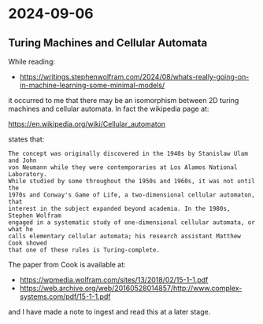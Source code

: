 2024-09-06
==========

Turing Machines and Cellular Automata
-------------------------------------

While reading:

* https://writings.stephenwolfram.com/2024/08/whats-really-going-on-in-machine-learning-some-minimal-models/


it occurred to me that there may be an isomorphism between 2D turing machines
and cellular automata. In fact the wikipedia page at:

https://en.wikipedia.org/wiki/Cellular_automaton

states that:

```
The concept was originally discovered in the 1940s by Stanislaw Ulam and John
von Neumann while they were contemporaries at Los Alamos National Laboratory.
While studied by some throughout the 1950s and 1960s, it was not until the
1970s and Conway's Game of Life, a two-dimensional cellular automaton, that
interest in the subject expanded beyond academia. In the 1980s, Stephen Wolfram
engaged in a systematic study of one-dimensional cellular automata, or what he
calls elementary cellular automata; his research assistant Matthew Cook showed
that one of these rules is Turing-complete.
```

The paper from Cook is available at:

* https://wpmedia.wolfram.com/sites/13/2018/02/15-1-1.pdf
* https://web.archive.org/web/20160528014857/http://www.complex-systems.com/pdf/15-1-1.pdf

and I have made a note to ingest and read this at a later stage.

